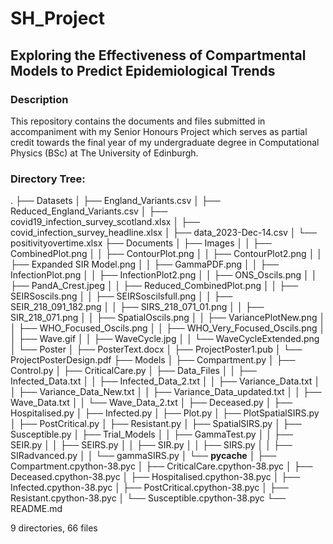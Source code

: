 # SH_Project
## Exploring the Effectiveness of Compartmental Models to Predict Epidemiological Trends

### Description
This repository contains the documents and files submitted in accompaniment with my Senior Honours Project which serves as partial credit towards the final year of my undergraduate degree in Computational Physics (BSc) at The University of Edinburgh. 

### Directory Tree:
.
├── Datasets
│   ├── England_Variants.csv
│   ├── Reduced_England_Variants.csv
│   ├── covid19_infection_survey_scotland.xlsx
│   ├── covid_infection_survey_headline.xlsx
│   ├── data_2023-Dec-14.csv
│   └── positivityovertime.xlsx
├── Documents
│   ├── Images
│   │   ├── CombinedPlot.png
│   │   ├── ContourPlot.png
│   │   ├── ContourPlot2.png
│   │   ├── Expanded SIR Model.png
│   │   ├── GammaPDF.png
│   │   ├── InfectionPlot.png
│   │   ├── InfectionPlot2.png
│   │   ├── ONS_Oscils.png
│   │   ├── PandA_Crest.jpeg
│   │   ├── Reduced_CombinedPlot.png
│   │   ├── SEIRSoscils.png
│   │   ├── SEIRSoscilsfull.png
│   │   ├── SEIR_218_091_182.png
│   │   ├── SIRS_218_071_01.png
│   │   ├── SIR_218_071.png
│   │   ├── SpatialOscils.png
│   │   ├── VariancePlotNew.png
│   │   ├── WHO_Focused_Oscils.png
│   │   ├── WHO_Very_Focused_Oscils.png
│   │   ├── Wave.gif
│   │   ├── WaveCycle.jpg
│   │   └── WaveCycleExtended.png
│   └── Poster
│       ├── PosterText.docx
│       ├── ProjectPoster1.pub
│       └── ProjectPosterDesign.pdf
├── Models
│   ├── Compartment.py
│   ├── Control.py
│   ├── CriticalCare.py
│   ├── Data_Files
│   │   ├── Infected_Data.txt
│   │   ├── Infected_Data_2.txt
│   │   ├── Variance_Data.txt
│   │   ├── Variance_Data_New.txt
│   │   ├── Variance_Data_updated.txt
│   │   ├── Wave_Data.txt
│   │   └── Wave_Data_2.txt
│   ├── Deceased.py
│   ├── Hospitalised.py
│   ├── Infected.py
│   ├── Plot.py
│   ├── PlotSpatialSIRS.py
│   ├── PostCritical.py
│   ├── Resistant.py
│   ├── SpatialSIRS.py
│   ├── Susceptible.py
│   ├── Trial_Models
│   │   ├── GammaTest.py
│   │   ├── SEIR.py
│   │   ├── SEIRS.py
│   │   ├── SIR.py
│   │   ├── SIRS.py
│   │   ├── SIRadvanced.py
│   │   └── gammaSIRS.py
│   └── __pycache__
│       ├── Compartment.cpython-38.pyc
│       ├── CriticalCare.cpython-38.pyc
│       ├── Deceased.cpython-38.pyc
│       ├── Hospitalised.cpython-38.pyc
│       ├── Infected.cpython-38.pyc
│       ├── PostCritical.cpython-38.pyc
│       ├── Resistant.cpython-38.pyc
│       └── Susceptible.cpython-38.pyc
└── README.md

9 directories, 66 files